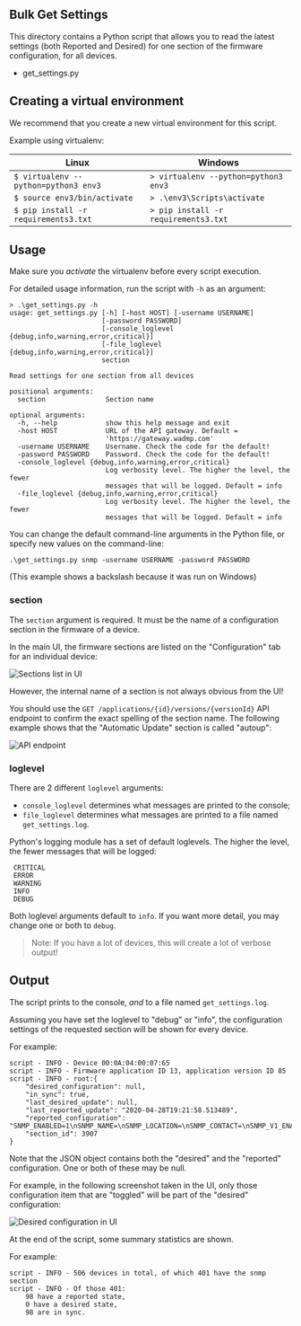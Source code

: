 ## Bulk Get Settings

This directory contains a Python script that allows you to read the latest settings (both Reported and Desired)
for one section of the firmware configuration, for all devices.

* get_settings.py

## Creating a virtual environment

We recommend that you create a new virtual environment for this script.

Example using virtualenv:

| Linux                                | Windows                               |
| ------------------------------------ | ------------------------------------- |
| `$ virtualenv --python=python3 env3` | `> virtualenv --python=python3 env3`  |
| `$ source env3/bin/activate`         | `> .\env3\Scripts\activate`           |
| `$ pip install -r requirements3.txt` | `> pip install -r requirements3.txt`  |

## Usage

Make sure you *activate* the virtualenv before every script execution.

For detailed usage information, run the script with `-h` as an argument:
```
> .\get_settings.py -h
usage: get_settings.py [-h] [-host HOST] [-username USERNAME]
                       [-password PASSWORD]
                       [-console_loglevel {debug,info,warning,error,critical}]
                       [-file_loglevel {debug,info,warning,error,critical}]
                       section

Read settings for one section from all devices

positional arguments:
  section               Section name

optional arguments:
  -h, --help            show this help message and exit
  -host HOST            URL of the API gateway. Default =
                        'https://gateway.wadmp.com'
  -username USERNAME    Username. Check the code for the default!
  -password PASSWORD    Password. Check the code for the default!
  -console_loglevel {debug,info,warning,error,critical}
                        Log verbosity level. The higher the level, the fewer
                        messages that will be logged. Default = info
  -file_loglevel {debug,info,warning,error,critical}
                        Log verbosity level. The higher the level, the fewer
                        messages that will be logged. Default = info
```

You can change the default command-line arguments in the Python file, or specify new values on the command-line:

```.\get_settings.py snmp -username USERNAME -password PASSWORD```

(This example shows a backslash because it was run on Windows)

### section

The `section` argument is required. It must be the name of a configuration section in the firmware of a device.

In the main UI, the firmware sections are listed on the "Configuration" tab for an individual device:

![Sections list in UI](./images/sections_in_ui.png)

However, the internal name of a section is not always obvious from the UI!

You should use the `GET /applications/{id}/versions/{versionId}` API endpoint to confirm the exact spelling of the section name.
The following example shows that the "Automatic Update" section is called "autoup":

![API endpoint](./images/get_section_names.png)

### loglevel

There are 2 different `loglevel` arguments:
- `console_loglevel` determines what messages are printed to the console;
- `file_loglevel` determines what messages are printed to a file named `get_settings.log`.

Python's logging module has a set of default loglevels. The higher the level, the fewer messages that will be logged:
```
 CRITICAL
 ERROR
 WARNING
 INFO
 DEBUG
```

Both loglevel arguments default to `info`. If you want more detail, you may change one or both to `debug`.

> Note: If you have a lot of devices, this will create a lot of verbose output!

## Output

The script prints to the console, *and* to a file named `get_settings.log`.

Assuming you have set the loglevel to "debug" or "info", the configuration settings of the requested section will be shown for every device.

For example:
```
script - INFO - Device 00:0A:04:00:07:65
script - INFO - Firmware application ID 13, application version ID 85
script - INFO - root:{
    "desired_configuration": null,
    "in_sync": true,
    "last_desired_update": null,
    "last_reported_update": "2020-04-28T19:21:58.513489",
    "reported_configuration": "SNMP_ENABLED=1\nSNMP_NAME=\nSNMP_LOCATION=\nSNMP_CONTACT=\nSNMP_V1_ENABLED=1\nSNMP_COMMUNITY_RO=public\nSNMP_COMMUNITY=private\nSNMP_V3_ENABLED=0\nSNMP_USERNAME_RO=\nSNMP_AUTH_RO=MD5\nSNMP_AUTH_PASSWORD_RO=\nSNMP_PRIV_RO=DES\nSNMP_PRIV_PASSWORD_RO=\nSNMP_USERNAME=\nSNMP_AUTH=MD5\nSNMP_AUTH_PASSWORD=\nSNMP_PRIV=DES\nSNMP_PRIV_PASSWORD=\nSNMP_IO_ENABLED=0\nSNMP_MBUS_ENABLED=0\nSNMP_MBUS_BAUDRATE=300\nSNMP_MBUS_PARITY=E\nSNMP_MBUS_STOPBITS=1\nSNMP_REPORT_ENABLED=0\nSNMP_REPORT_IPADDR=\nSNMP_REPORT_PERIOD=\n",
    "section_id": 3907
}
```

Note that the JSON object contains both the "desired" and the "reported" configuration.
One or both of these may be null.

For example, in the following screenshot taken in the UI, only those configuration item that are "toggled" will be part of the "desired" configuration:

![Desired configuration in UI](./images/desired_configuration.png)

At the end of the script, some summary statistics are shown.

For example:
```
script - INFO - 506 devices in total, of which 401 have the snmp section
script - INFO - Of those 401:
    98 have a reported state,
    0 have a desired state,
    98 are in sync.
```